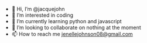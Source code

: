 - 👋 Hi, I’m @jacquejohn
- 👀 I’m interested in coding
- 🌱 I’m currently learning python and javascript
- 💞️ I’m looking to collaborate on nothing at the moment
- 📫 How to reach me jenellejohnson08@gmail.com


<!---
jacquejohn/jacquejohn is a ✨ special ✨ repository because its `README.md` (this file) appears on your GitHub profile.
You can click the Preview link to take a look at your changes.
--->
